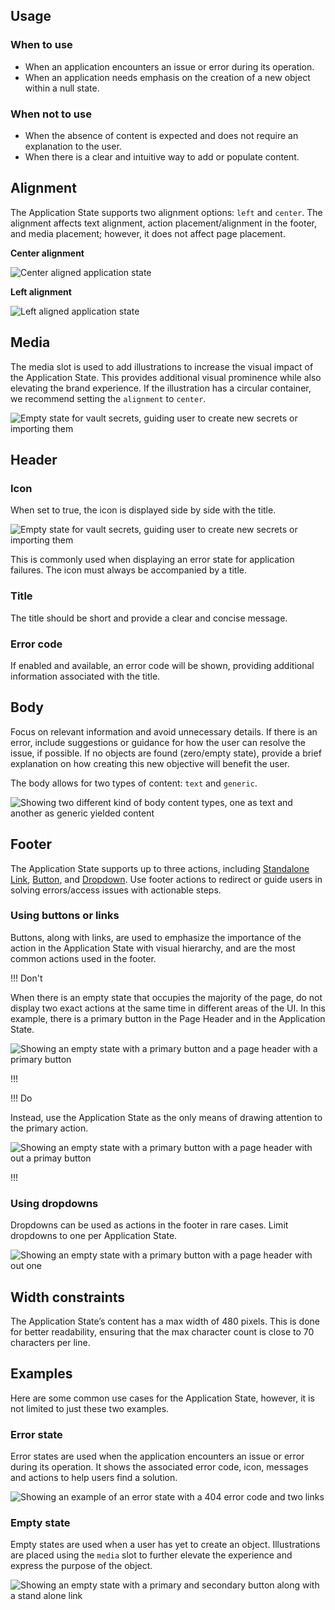 ## Usage

### When to use

- When an application encounters an issue or error during its operation.
- When an application needs emphasis on the creation of a new object within a null state.

### When not to use

- When the absence of content is expected and does not require an explanation to the user.
- When there is a clear and intuitive way to add or populate content.

## Alignment

The Application State supports two alignment options: `left` and `center`. The alignment affects text alignment, action placement/alignment in the footer, and media placement; however, it does not affect page placement.

**Center alignment**

![Center aligned application state](/assets/components/application-state/application-state-alignment-center.png)

**Left alignment**

![Left aligned application state](/assets/components/application-state/application-state-alignment-left.png)

## Media

The media slot is used to add illustrations to increase the visual impact of the Application State.
This provides additional visual prominence while also elevating the brand experience. If the illustration has a circular container, we recommend setting the `alignment` to `center`.

![Empty state for vault secrets, guiding user to create new secrets or importing them](/assets/components/application-state/application-state-media-slot-spot-illustration-center-alignment.png)


## Header

### Icon

When set to true, the icon is displayed side by side with the title.

![Empty state for vault secrets, guiding user to create new secrets or importing them](/assets/components/application-state/application-state-media-slot-spot-illustration-center-alignment.png)

This is commonly used when displaying an error state for application failures. The icon must always be accompanied by a title.

### Title

The title should be short and provide a clear and concise message.

### Error code

If enabled and available, an error code will be shown, providing additional information associated with the title.

## Body

Focus on relevant information and avoid unnecessary details. If there is an error, include suggestions or guidance for how the user can resolve the issue, if possible. If no objects are found (zero/empty state), provide a brief explanation on how creating this new objective will benefit the user. 

The body allows for two types of content: `text` and `generic`.

![Showing two different kind of body content types, one as text and another as generic yielded content](/assets/components/application-state/application-state-body-content-types.png)


## Footer
The Application State supports up to three actions, including [Standalone Link](/components/link/standalone), [Button](/components/button), and [Dropdown](/components/dropdown). Use footer actions to redirect or guide users in solving errors/access issues with actionable steps.

### Using buttons or links

Buttons, along with links, are used to emphasize the importance of the action in the Application State with visual hierarchy, and are the most common actions used in the footer.

!!! Don't

When there is an empty state that occupies the majority of the page, do not display two exact actions at the same time in different areas of the UI. In this example, there is a primary button in the Page Header and in the Application State. 

![Showing an empty state with a primary button and a page header with a primary button](/assets/components/application-state/application-state-empty-state-dont-duplicate-buttons.png)

!!!

!!! Do

Instead, use the Application State as the only means of drawing attention to the primary action.

![Showing an empty state with a primary button with a page header with out a primay button](/assets/components/application-state/application-state-empty-state-do-keep-one-primary-cta.png)

!!!

### Using dropdowns

Dropdowns can be used as actions in the footer in rare cases. Limit dropdowns to one per Application State.

![Showing an empty state with a primary button with a page header with out one](/assets/components/application-state/application-state-dropdown-actions.png)

## Width constraints

The Application State’s content has a max width of 480 pixels. This is done for better readability, ensuring that the max character count is close to 70 characters per line.

## Examples

Here are some common use cases for the Application State, however, it is not limited to just these two examples.

### Error state

Error states are used when the application encounters an issue or error during its operation. It shows the associated error code, icon, messages and actions to help users find a solution.

![Showing an example of an error state with a 404 error code and two links](/assets/components/application-state/application-state-error-state.png)

### Empty state

Empty states are used when a user has yet to create an object. Illustrations are placed using the `media` slot to further elevate the experience and express the purpose of the object.

![Showing an empty state with a primary and secondary button along with a stand alone link](/assets/components/application-state/application-state-empty-state.png)